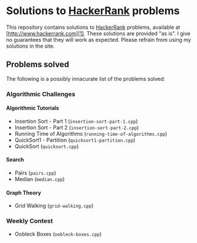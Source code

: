 # Solutions to [HackerRank][1] problems

This repository contains solutions to [HackerRank][1] problems, available at
[http://www.hackerrank.com][1]. These solutions are provided "as is". I give no
guarantees that they will work as expected. Please refrain from using my
solutions in the site.

## Problems solved

The following is a possibly innacurate list of the problems solved:

### Algorithmic Challenges

#### Algorithmic Tutorials

* Insertion Sort - Part 1 (`insertion-sort-part-1.cpp`)
* Insertion Sort - Part 2 (`insertion-sort-part-2.cpp`)
* Running Time of Algorithms (`running-time-of-algorithms.cpp`)
* QuickSort1 - Partition (`quicksort1-partition.cpp`)
* QuickSort (`quicksort.cpp`)

#### Search

* Pairs (`pairs.cpp`)
* Median (`median.cpp`)

#### Graph Theory

* Grid Walking (`grid-walking.cpp`)

### Weekly Contest

* Oobleck Boxes (`oobleck-boxes.cpp`)

[1]: http://www.hackerrank.com

